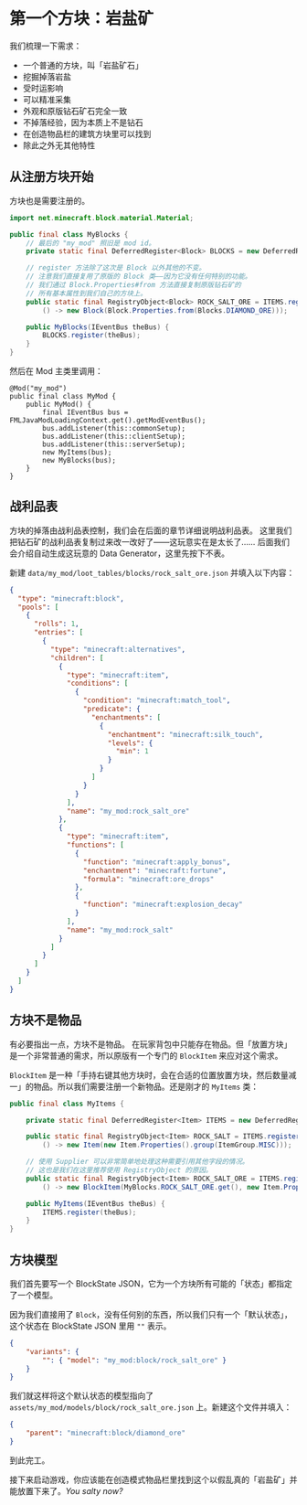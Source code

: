 # 第一个方块：岩盐矿

我们梳理一下需求：

  - 一个普通的方块，叫「岩盐矿石」
  - 挖掘掉落岩盐
  - 受时运影响
  - 可以精准采集
  - 外观和原版钻石矿石完全一致
  - 不掉落经验，因为本质上不是钻石
  - 在创造物品栏的建筑方块里可以找到
  - 除此之外无其他特性

## 从注册方块开始

方块也是需要注册的。

```java
import net.minecraft.block.material.Material;

public final class MyBlocks {
    // 最后的 "my_mod" 照旧是 mod id。
    private static final DeferredRegister<Block> BLOCKS = new DeferredRegister<>(ForgeRegistries.BLOCKS, "my_mod");

    // register 方法除了这次是 Block 以外其他的不变。
    // 注意我们直接复用了原版的 Block 类——因为它没有任何特别的功能。
    // 我们通过 Block.Properties#from 方法直接复制原版钻石矿的
    // 所有基本属性到我们自己的方块上。
    public static final RegistryObject<Block> ROCK_SALT_ORE = ITEMS.register("rock_salt_ore", 
        () -> new Block(Block.Properties.from(Blocks.DIAMOND_ORE)));

    public MyBlocks(IEventBus theBus) {
        BLOCKS.register(theBus);
    }
}
```

然后在 Mod 主类里调用：

```java{8-9}
@Mod("my_mod")
public final class MyMod {
    public MyMod() {
        final IEventBus bus = FMLJavaModLoadingContext.get().getModEventBus();
        bus.addListener(this::commonSetup);
        bus.addListener(this::clientSetup);
        bus.addListener(this::serverSetup);
        new MyItems(bus);
        new MyBlocks(bus);
    }
}
```

## 战利品表

方块的掉落由战利品表控制，我们会在后面的章节详细说明战利品表。
这里我们把钻石矿的战利品表复制过来改一改好了——这玩意实在是太长了……
后面我们会介绍自动生成这玩意的 Data Generator，这里先按下不表。

新建 `data/my_mod/loot_tables/blocks/rock_salt_ore.json` 并填入以下内容：

```json
{
  "type": "minecraft:block",
  "pools": [
    {
      "rolls": 1,
      "entries": [
        {
          "type": "minecraft:alternatives",
          "children": [
            {
              "type": "minecraft:item",
              "conditions": [
                {
                  "condition": "minecraft:match_tool",
                  "predicate": {
                    "enchantments": [
                      {
                        "enchantment": "minecraft:silk_touch",
                        "levels": {
                          "min": 1
                        }
                      }
                    ]
                  }
                }
              ],
              "name": "my_mod:rock_salt_ore"
            },
            {
              "type": "minecraft:item",
              "functions": [
                {
                  "function": "minecraft:apply_bonus",
                  "enchantment": "minecraft:fortune",
                  "formula": "minecraft:ore_drops"
                },
                {
                  "function": "minecraft:explosion_decay"
                }
              ],
              "name": "my_mod:rock_salt"
            }
          ]
        }
      ]
    }
  ]
}
```

## 方块不是物品

有必要指出一点，方块不是物品。
在玩家背包中只能存在物品。但「放置方块」是一个非常普通的需求，所以原版有一个专门的 `BlockItem` 来应对这个需求。

`BlockItem` 是一种「手持右键其他方块时，会在合适的位置放置方块，然后数量减一」的物品。所以我们需要注册一个新物品。还是刚才的 `MyItems` 类：

```java
public final class MyItems {

    private static final DeferredRegister<Item> ITEMS = new DeferredRegister<>(ForgeRegistries.ITEMS, "my_mod");

    public static final RegistryObject<Item> ROCK_SALT = ITEMS.register("rock_salt", 
        () -> new Item(new Item.Properties().group(ItemGroup.MISC)));

    // 使用 Supplier 可以非常简单地处理这种需要引用其他字段的情况。
    // 这也是我们在这里推荐使用 RegistryObject 的原因。
    public static final RegistryObject<Item> ROCK_SALT_ORE = ITEMS.register("rock_salt_ore",
        () -> new BlockItem(MyBlocks.ROCK_SALT_ORE.get(), new Item.Properties().group(ItemGroup.BUILDING_BLOCKS)))

    public MyItems(IEventBus theBus) {
        ITEMS.register(theBus);
    }
}
```

## 方块模型

我们首先要写一个 BlockState JSON，它为一个方块所有可能的「状态」都指定了一个模型。

因为我们直接用了 `Block`，没有任何别的东西，所以我们只有一个「默认状态」，这个状态在 BlockState JSON 里用 `""` 表示。

```json
{
    "variants": {
        "": { "model": "my_mod:block/rock_salt_ore" }
    }
}
```

我们就这样将这个默认状态的模型指向了 `assets/my_mod/models/block/rock_salt_ore.json` 上。新建这个文件并填入：

```json
{
    "parent": "minecraft:block/diamond_ore"
}
```

到此完工。

接下来启动游戏，你应该能在创造模式物品栏里找到这个以假乱真的「岩盐矿」并能放置下来了。*You salty now?*